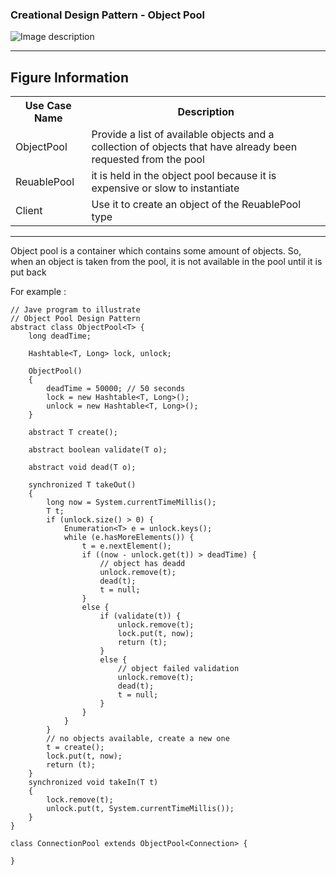 ### Creational Design Pattern - Object Pool

![Image description](https://github.com/Rapter1990/Software-Design-Pattren-Examples-in-Java/blob/master/images/objectpool.png)

<hr>
<h2>Figure Information</h2>

<table>
  <tr>
    <th>Use Case Name</th>
    <th>Description</th>
  </tr>
  <tr>
    <td>ObjectPool</td>
    <td>Provide a list of available objects and a collection of objects that have already been requested from the pool</td>
  </tr>
  <tr>
    <td>ReuablePool</td>
    <td>it is held in the object pool because it is expensive or slow to instantiate </td>
  </tr>
  <tr>
    <td>Client</td>
    <td>Use it to create an object of the ReuablePool type </td>
  </tr>
  
</table>

<hr>
Object pool is a container which contains some amount of objects. So, when an object is taken from the pool, it is not available in the pool until it is put back

For example :

```
// Jave program to illustrate 
// Object Pool Design Pattern 
abstract class ObjectPool<T> { 
    long deadTime; 
  
    Hashtable<T, Long> lock, unlock; 
  
    ObjectPool() 
    { 
        deadTime = 50000; // 50 seconds 
        lock = new Hashtable<T, Long>(); 
        unlock = new Hashtable<T, Long>(); 
    } 
  
    abstract T create(); 
  
    abstract boolean validate(T o); 
  
    abstract void dead(T o); 
  
    synchronized T takeOut() 
    { 
        long now = System.currentTimeMillis(); 
        T t; 
        if (unlock.size() > 0) { 
            Enumeration<T> e = unlock.keys(); 
            while (e.hasMoreElements()) { 
                t = e.nextElement(); 
                if ((now - unlock.get(t)) > deadTime) { 
                    // object has deadd 
                    unlock.remove(t); 
                    dead(t); 
                    t = null; 
                } 
                else { 
                    if (validate(t)) { 
                        unlock.remove(t); 
                        lock.put(t, now); 
                        return (t); 
                    } 
                    else { 
                        // object failed validation 
                        unlock.remove(t); 
                        dead(t); 
                        t = null; 
                    } 
                } 
            } 
        } 
        // no objects available, create a new one 
        t = create(); 
        lock.put(t, now); 
        return (t); 
    } 
    synchronized void takeIn(T t) 
    { 
        lock.remove(t); 
        unlock.put(t, System.currentTimeMillis()); 
    } 
}

class ConnectionPool extends ObjectPool<Connection> { 

}



```


